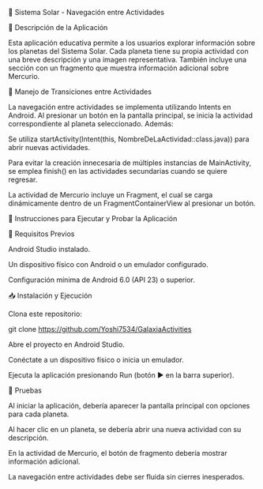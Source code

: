 🌌 Sistema Solar - Navegación entre Actividades

📌 Descripción de la Aplicación

Esta aplicación educativa permite a los usuarios explorar información sobre los planetas del Sistema Solar. Cada planeta tiene su propia actividad con una breve descripción y una imagen representativa. También incluye una sección con un fragmento que muestra información adicional sobre Mercurio.

🔄 Manejo de Transiciones entre Actividades

La navegación entre actividades se implementa utilizando Intents en Android. Al presionar un botón en la pantalla principal, se inicia la actividad correspondiente al planeta seleccionado. Además:

Se utiliza startActivity(Intent(this, NombreDeLaActividad::class.java)) para abrir nuevas actividades.

Para evitar la creación innecesaria de múltiples instancias de MainActivity, se emplea finish() en las actividades secundarias cuando se quiere regresar.

La actividad de Mercurio incluye un Fragment, el cual se carga dinámicamente dentro de un FragmentContainerView al presionar un botón.

🚀 Instrucciones para Ejecutar y Probar la Aplicación

🔧 Requisitos Previos

Android Studio instalado.

Un dispositivo físico con Android o un emulador configurado.

Configuración mínima de Android 6.0 (API 23) o superior.

📥 Instalación y Ejecución

Clona este repositorio:

git clone https://github.com/Yoshi7534/GalaxiaActivities

Abre el proyecto en Android Studio.

Conéctate a un dispositivo físico o inicia un emulador.

Ejecuta la aplicación presionando Run (botón ▶ en la barra superior).

🧪 Pruebas

Al iniciar la aplicación, debería aparecer la pantalla principal con opciones para cada planeta.

Al hacer clic en un planeta, se debería abrir una nueva actividad con su descripción.

En la actividad de Mercurio, el botón de fragmento debería mostrar información adicional.

La navegación entre actividades debe ser fluida sin cierres inesperados.
